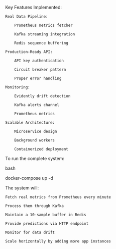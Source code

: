Key Features Implemented:

    Real Data Pipeline:

        Prometheus metrics fetcher

        Kafka streaming integration

        Redis sequence buffering

    Production-Ready API:

        API key authentication

        Circuit breaker pattern

        Proper error handling

    Monitoring:

        Evidently drift detection

        Kafka alerts channel

        Prometheus metrics

    Scalable Architecture:

        Microservice design

        Background workers

        Containerized deployment

To run the complete system:

bash

docker-compose up -d


The system will:

    Fetch real metrics from Prometheus every minute

    Process them through Kafka

    Maintain a 10-sample buffer in Redis

    Provide predictions via HTTP endpoint

    Monitor for data drift

    Scale horizontally by adding more app instances
